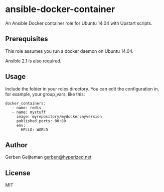 # ansible-docker-container
An Ansible Docker container role for Ubuntu 14.04 with Upstart scripts.

## Prerequisites

This role assumes you run a docker daemon on Ubuntu 14.04.

Ansible 2.1 is also required.

## Usage

Include the folder in your roles directory. You can edit the configuration in, for example, your group_vars, like this:

```
docker_containers:
   - name: redis
   - name: mystuff
     image: myrepository/mydocker:myversion
     published_ports: 80:80
     env:
       HELLO: WORLD
```

## Author

Gerben Geijteman <gerben@hyperized.net>

## License

MIT
